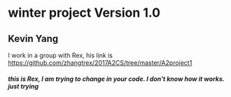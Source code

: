 # winter project Version 1.0
## Kevin Yang

I work in a group with Rex, his link is  https://github.com/zhangtrex/2017A2CS/tree/master/A2project1
##### this is Rex, I am trying to change in your code. I don't know how it works. just trying
